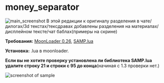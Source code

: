 # money_separator
![main_screenshot](https://i.imgur.com/IhIf5Zx.jpg)
В этой редакции к оригиналу разделения в чате/дилогах/3d текстах/тексдравах добавлены разделения на материалах/дисплейном тексте/чат баблах(примеры на скрине)

**Требования:** [MoonLoader 0.26](https://www.blast.hk/threads/13305/), [SAMP.lua](https://github.com/THE-FYP/SAMP.Lua)

**Установка:** .lua в moonloader.

**Если вы не хотите проверку установлена ли библиотека SAMP.lua удалите строку 21 и строки с 95 до конца**(начиная с 1.3 проверки нет.)

![screenshot of sample](https://i.imgur.com/GcSJNMC.png)
